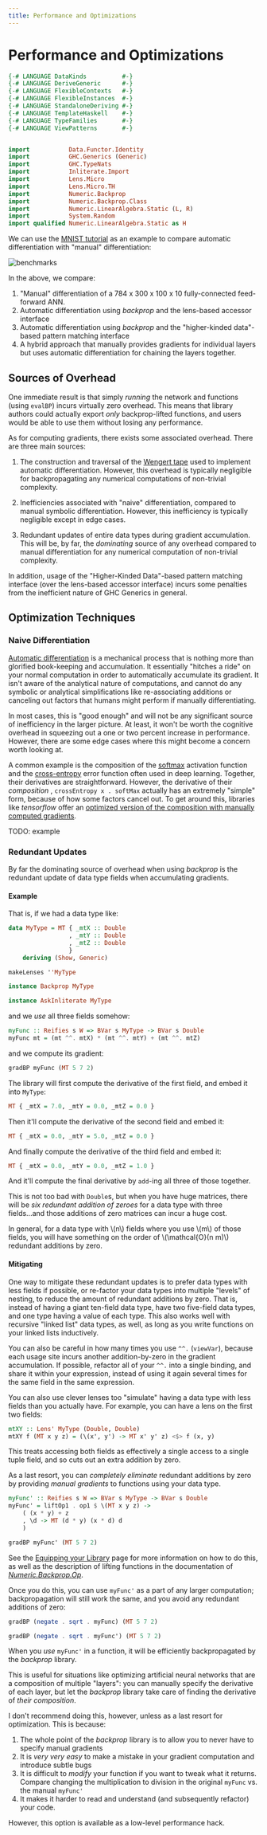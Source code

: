 ```yaml
---
title: Performance and Optimizations
---
```


Performance and Optimizations
=============================

```haskell top hide
{-# LANGUAGE DataKinds          #-}
{-# LANGUAGE DeriveGeneric      #-}
{-# LANGUAGE FlexibleContexts   #-}
{-# LANGUAGE FlexibleInstances  #-}
{-# LANGUAGE StandaloneDeriving #-}
{-# LANGUAGE TemplateHaskell    #-}
{-# LANGUAGE TypeFamilies       #-}
{-# LANGUAGE ViewPatterns       #-}


import           Data.Functor.Identity
import           GHC.Generics (Generic)
import           GHC.TypeNats
import           Inliterate.Import
import           Lens.Micro
import           Lens.Micro.TH
import           Numeric.Backprop
import           Numeric.Backprop.Class
import           Numeric.LinearAlgebra.Static (L, R)
import           System.Random
import qualified Numeric.LinearAlgebra.Static as H
```

We can use the [MNIST tutorial][bench] as an example to compare automatic
differentiation with "manual" differentiation:

[bench]: https://github.com/mstksg/backprop/blob/master/bench/bench.hs

![benchmarks](https://i.imgur.com/9Ovx1zg.png)

In the above, we compare:

1.  "Manual" differentiation of a 784 x 300 x 100 x 10 fully-connected
    feed-forward ANN.
2.  Automatic differentiation using *backprop* and the lens-based accessor
    interface
3.  Automatic differentiation using *backprop* and the "higher-kinded
    data"-based pattern matching interface
4.  A hybrid approach that manually provides gradients for individual layers
    but uses automatic differentiation for chaining the layers together.

Sources of Overhead
-------------------

One immediate result is that simply *running* the network and functions (using
`evalBP`) incurs virtually zero overhead.  This means that library authors
could actually export *only* backprop-lifted functions, and users would be able
to use them without losing any performance.

As for computing gradients, there exists some associated overhead.  There are
three main sources:

1.  The construction and traversal of the [Wengert tape][] used to implement
    automatic differentiation.  However, this overhead is typically negligible
    for backpropagating any numerical computations of non-trivial complexity.

2.  Inefficiencies associated with "naive" differentiation, compared to manual
    symbolic differentiation.  However, this inefficiency is typically
    negligible except in edge cases.

3.  Redundant updates of entire data types during gradient accumulation.  This
    will be, by far, the *dominating* source of any overhead compared to manual
    differentiation for any numerical computation of non-trivial complexity.

[Wengert tape]: https://dl.acm.org/citation.cfm?doid=355586.364791

In addition, usage of the "Higher-Kinded Data"-based pattern matching interface
(over the lens-based accessor interface) incurs some penalties from the
inefficient nature of GHC Generics in general.

Optimization Techniques
-----------------------

### Naive Differentiation

[Automatic differentiation][ad] is a mechanical process that is nothing more
than glorified book-keeping and accumulation.  It essentially "hitches a ride"
on your normal computation in order to automatically accumulate its gradient.
It isn't aware of the analytical nature of computations, and cannot do any
symbolic or analytical simplifications like re-associating additions or
canceling out factors that humans might perform if manually differentiating.

[ad]: https://en.wikipedia.org/wiki/Automatic_differentiation

In most cases, this is "good enough" and will not be any significant source of
inefficiency in the larger picture.  At least, it won't be worth the cognitive
overhead in squeezing out a one or two percent increase in performance.
However, there are some edge cases where this might become a concern worth
looking at.

A common example is the composition of the [softmax][] activation function
and the [cross-entropy][] error function often used in deep learning.
Together, their derivatives are straightforward.  However, the derivative of
their *composition* , `crossEntropy x . softMax` actually has an extremely
"simple" form, because of how some factors cancel out.  To get around this,
libraries like *tensorflow* offer an [optimized version of the composition with
manually computed gradients][smce].

[softmax]: https://en.wikipedia.org/wiki/Softmax_function
[cross-entropy]: https://en.wikipedia.org/wiki/Cross_entropy
[smce]: https://www.tensorflow.org/api_docs/python/tf/losses/softmax_cross_entropy


TODO: example

### Redundant Updates

By far the dominating source of overhead when using *backprop* is the redundant
update of data type fields when accumulating gradients.

#### Example

That is, if we had a data type like:

```haskell top
data MyType = MT { _mtX :: Double
                 , _mtY :: Double
                 , _mtZ :: Double
                 }
    deriving (Show, Generic)

makeLenses ''MyType

instance Backprop MyType
```

```haskell top hide
instance AskInliterate MyType
```


and we *use* all three fields somehow:

```haskell top
myFunc :: Reifies s W => BVar s MyType -> BVar s Double
myFunc mt = (mt ^^. mtX) * (mt ^^. mtY) + (mt ^^. mtZ)
```

and we compute its gradient:

```haskell eval
gradBP myFunc (MT 5 7 2)
```

The library will first compute the derivative of the first field, and embed it
into `MyType`:

```haskell
MT { _mtX = 7.0, _mtY = 0.0, _mtZ = 0.0 }
```

Then it'll compute the derivative of the second field and embed it:

```haskell
MT { _mtX = 0.0, _mtY = 5.0, _mtZ = 0.0 }
```

And finally compute the derivative of the third field and embed it:

```haskell
MT { _mtX = 0.0, _mtY = 0.0, _mtZ = 1.0 }
```

And it'll compute the final derivative by `add`-ing all three of those
together.

This is not too bad with `Double`s, but when you have huge matrices, there will
be *six redundant addition of zeroes* for a data type with three fields...and
those additions of zero matrices can incur a huge cost.

In general, for a data type with \\(n\\) fields where you use \\(m\\) of those
fields, you will have something on the order of \\(\mathcal{O}(n m)\\)
redundant additions by zero.

#### Mitigating

One way to mitigate these redundant updates is to prefer data types with less
fields if possible, or re-factor your data types into multiple "levels" of
nesting, to reduce the amount of redundant additions by zero.  That is, instead
of having a giant ten-field data type, have two five-field data types, and one
type having a value of each type.  This also works well with recursive "linked
list" data types, as well, as long as you write functions on your linked lists
inductively.

You can also be careful in how many times you use `^^.` (`viewVar`), because
each usage site incurs another addition-by-zero in the gradient accumulation.
If possible, refactor all of your `^^.` into a single binding, and share it
within your expression, instead of using it again several times for the same
field in the same expression.

You can also use clever lenses too "simulate" having a data type with less
fields than you actually have.  For example, you can have a lens on the first
two fields:

```haskell top
mtXY :: Lens' MyType (Double, Double)
mtXY f (MT x y z) = (\(x', y') -> MT x' y' z) <$> f (x, y)
```

This treats accessing both fields as effectively a single access to a single
tuple field, and so cuts out an extra addition by zero.

As a last resort, you can *completely eliminate* redundant additions by zero by
providing *manual gradients* to functions using your data type.

```haskell top
myFunc' :: Reifies s W => BVar s MyType -> BVar s Double
myFunc' = liftOp1 . op1 $ \(MT x y z) ->
    ( (x * y) + z
    , \d -> MT (d * y) (x * d) d
    )
```

```haskell eval
gradBP myFunc' (MT 5 7 2)
```

See the [Equipping your Library][equip] page for more information on how to do
this, as well as the description of lifting functions in the documentation of
*[Numeric.Backprop.Op][op]*.

[equip]: https://backprop.jle.im/06-equipping-your-library.html
[op]: http://hackage.haskell.org/package/backprop/docs/Numeric-Backprop-Op.html

Once you do this, you can use `myFunc'` as a part of any larger computation;
backpropagation will still work the same, and you avoid any redundant additions
of zero:

```haskell eval
gradBP (negate . sqrt . myFunc) (MT 5 7 2)
```

```haskell eval
gradBP (negate . sqrt . myFunc') (MT 5 7 2)
```

When you *use* `myFunc'` in a function, it will be efficiently backpropagated
by the *backprop* library.

This is useful for situations like optimizing artificial neural networks that
are a composition of multiple "layers": you can manually specify the derivative
of each layer, but let the *backprop* library take care of finding the
derivative of *their composition*.

I don't recommend doing this, however, unless as a last resort for
optimization.  This is because:

1.  The whole point of the *backprop* library is to allow you to never have to
    specify manual gradients
2.  It is *very very easy* to make a mistake in your gradient computation and
    introduce subtle bugs
3.  It is difficult to *modify* your function if you want to tweak what it
    returns.  Compare changing the multiplication to division in the original
    `myFunc` vs. the manual `myFunc'`
4.  It makes it harder to read and understand (and subsequently refactor) your
    code.

However, this option is available as a low-level performance hack.
